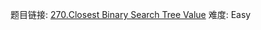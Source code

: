 题目链接: [270.Closest Binary Search Tree Value][1]
难度: Easy

[1]: https://leetcode.com/problems/closest-binary-search-tree-value/